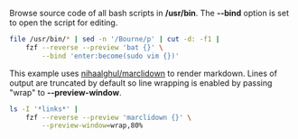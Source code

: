 Browse source code of all bash scripts in **/usr/bin**.
The **--bind** option is set to open the script for editing.

```sh
file /usr/bin/* | sed -n '/Bourne/p' | cut -d: -f1 | 
    fzf --reverse --preview 'bat {}' \
        --bind 'enter:become(sudo vim {})'
```

This example uses [nihaalghul/marclidown](https://codeberg.org/NihaAlGhul/MarCLIdown) to render markdown.
Lines of output are truncated by default so line wrapping is enabled by passing "wrap" to **--preview-window**.

```sh
ls -I '*links*' | 
    fzf --reverse --preview 'marclidown {}' \
        --preview-window=wrap,80% 
```